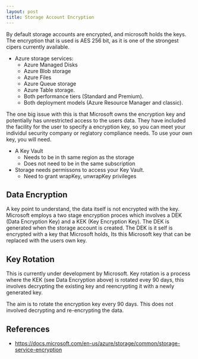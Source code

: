 ```yaml
---
layout: post
title: Storage Account Encryption
---
```


By default storage accounts are encrypted, and microsoft holds the keys.
The encryption that is used is AES 256 bit, as it is one of the strongest cipers currently available.

* Azure storage services:
  * Azure Managed Disks
  * Azure Blob storage
  * Azure Files
  * Azure Queue storage
  * Azure Table storage. 
  * Both performance tiers (Standard and Premium). 
  * Both deployment models (Azure Resource Manager and classic).

The one big issue with this is that Microsoft owns the encryption key and potentially has unrestricted access to the users data.
They have included the facility for the user to specify a encryption key, so you can meet your individul security company or reglatory compliance needs.
To use your own key, you will need.
* A Key Vault 
  * Needs to be in th same region as the storage
  * Does not need to be in the same subscription
* Storage needs permissons to access your Key Vault.
    * Need to grant wrapKey, unwrapKey privileges

## Data Encryption
A key point to understand, the data itself is not encrypted with the key. Microsoft employs a two stage encryption proces which involves a DEK (Data Encryption Key) and a KEK (Key Encryption Key). The DEK is generated when the storage account is created. The DEK is it self is encrypted with a key that Microsoft holds, Its this Microsoft key that can be replaced with the users own key. 

## Key Rotation
 This is currently under development by Microsoft.
 Key rotation is a process where the KEK (see Data Encryption above) is rotated evey 90 days, this involves decrypting the existing key and reencrypting it with a newly generated key. 

 The aim is to rotate the encryption key every 90 days.
 This does not involved decrypting and re-encrypting the data.

## References
* https://docs.microsoft.com/en-us/azure/storage/common/storage-service-encryption
